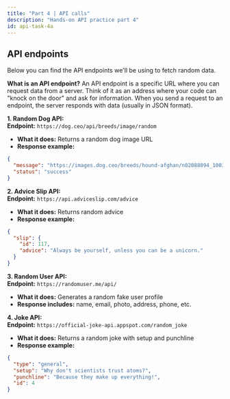 ```yaml
---
title: "Part 4 | API calls"
description: "Hands-on API practice part 4"
id: api-task-4a
---
```


## API endpoints

Below you can find the API endpoints we'll be using to fetch random data.

**What is an API endpoint?**
An API endpoint is a specific URL where you can request data from a server. Think of it as an address where your code can "knock on the door" and ask for information. When you send a request to an endpoint, the server responds with data (usually in JSON format).

**1. Random Dog API:**  
**Endpoint:** `https://dog.ceo/api/breeds/image/random`
- **What it does:** Returns a random dog image URL
- **Response example:**
```json
{
  "message": "https://images.dog.ceo/breeds/hound-afghan/n02088094_1003.jpg",
  "status": "success"
}
```

**2. Advice Slip API:**  
**Endpoint:** `https://api.adviceslip.com/advice`
- **What it does:** Returns random advice
- **Response example:**
```json
{
  "slip": {
    "id": 117,
    "advice": "Always be yourself, unless you can be a unicorn."
  }
}
```

**3. Random User API:**  
**Endpoint:** `https://randomuser.me/api/`
- **What it does:** Generates a random fake user profile
- **Response includes:** name, email, photo, address, phone, etc.

**4. Joke API:**  
**Endpoint:** `https://official-joke-api.appspot.com/random_joke`
- **What it does:** Returns a random joke with setup and punchline
- **Response example:**
```json
{
  "type": "general",
  "setup": "Why don't scientists trust atoms?",
  "punchline": "Because they make up everything!",
  "id": 4
}
```